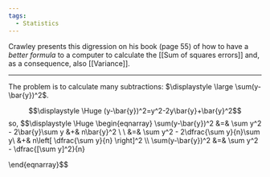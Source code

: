 ```yaml
---
tags:
  - Statistics
---
```

Crawley presents this digression on his book (page 55) of how to have a *better formula* to a computer to calculate the [[Sum of squares errors]] and, as a consequence, also [[Variance]].

---

The problem is to calculate many subtractions: $\displaystyle \large \sum(y-\bar{y})^2$.

$$\displaystyle \Huge (y-\bar{y})^2=y^2-2y\bar{y}+\bar{y}^2$$
so,
$$\displaystyle \Huge \begin{eqnarray} 
\sum(y-\bar{y})^2 &=& \sum y^2 - 2\bar{y}\sum y &+& n\bar{y}^2 \\ \\
&=& \sum y^2 - 2\dfrac{\sum y}{n}\sum y\ &+& n\left[ \dfrac{\sum y}{n} \right]^2
\\\\
\sum(y-\bar{y})^2 &=& \sum y^2 - \dfrac{[\sum y]^2}{n}

\end{eqnarray}$$